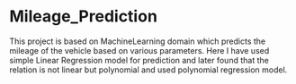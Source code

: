 # Mileage_Prediction
This project is based on MachineLearning domain which predicts the mileage of the vehicle based on various parameters.
Here I have used simple Linear Regression model for prediction and later found that the relation is not linear but polynomial and used polynomial regression model.
